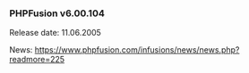 ### PHPFusion v6.00.104
Release date: 11.06.2005

News: https://www.phpfusion.com/infusions/news/news.php?readmore=225
